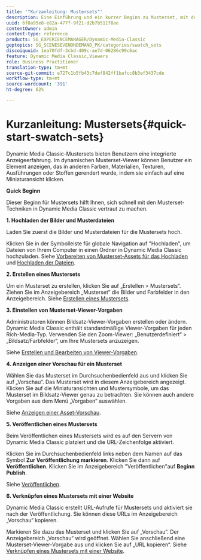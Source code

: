 ```yaml
---
title: '"Kurzanleitung: Mustersets"'
description: Eine Einführung und ein kurzer Beginn zu Musterset, mit dem Sie sich schnell und einfach einrichten können.
uuid: 6f8a95e8-e82a-477f-9f21-d2b7b511f8ae
contentOwner: admin
content-type: reference
products: SG_EXPERIENCEMANAGER/Dynamic-Media-Classic
geptopics: SG_SCENESEVENONDEMAND_PK/categories/swatch_sets
discoiquuid: 1ea70fdf-3cbd-409c-ae7d-06286c99c6ac
feature: Dynamic Media Classic,Viewers
role: Business Practitioner
translation-type: tm+mt
source-git-commit: e727c1b5fb43c7def842ff1bafcc8b3ef3437cde
workflow-type: tm+mt
source-wordcount: '391'
ht-degree: 62%

---
```



# Kurzanleitung: Mustersets{#quick-start-swatch-sets}

Dynamic Media Classic-Mustersets bieten Benutzern eine integrierte Anzeigeerfahrung. Im dynamischen Musterset-Viewer können Benutzer ein Element anzeigen, das in anderen Farben, Materialien, Texturen, Ausführungen oder Stoffen gerendert wurde, indem sie einfach auf eine Miniaturansicht klicken.

**Quick Beginn**

Dieser Beginn für Mustersets hilft Ihnen, sich schnell mit den Musterset-Techniken in Dynamic Media Classic vertraut zu machen.

**1. Hochladen der Bilder und Musterdateien**

Laden Sie zuerst die Bilder und Musterdateien für die Mustersets hoch.

Klicken Sie in der Symbolleiste für globale Navigation auf &quot;Hochladen&quot;, um Dateien von Ihrem Computer in einen Ordner in Dynamic Media Classic hochzuladen. Siehe [Vorbereiten von Musterset-Assets für das Hochladen](preparing-swatch-set-assets-upload.md#preparing-swatch-set-assets-for-upload) und [Hochladen der Dateien](uploading-files.md#uploading-your-files).

**2. Erstellen eines Mustersets**

Um ein Musterset zu erstellen, klicken Sie auf „Erstellen > Mustersets“. Ziehen Sie im Anzeigebereich „Musterset“ die Bilder und Farbfelder in den Anzeigebereich. Siehe [Erstellen eines Mustersets](creating-swatch-set.md#creating-a-swatch-set).

**3. Einstellen von Musterset-Viewer-Vorgaben**

Administratoren können Bildsatz-Viewer-Vorgaben erstellen oder ändern. Dynamic Media Classic enthält standardmäßige Viewer-Vorgaben für jeden Rich-Media-Typ. Verwenden Sie den Zoom-Viewer: „Benutzerdefiniert“ > „Bildsatz/Farbfelder“, um Ihre Mustersets anzuzeigen. 

Siehe [Erstellen und Bearbeiten von Viewer-Vorgaben](application-setup.md#adding-and-editing-viewer-presets).

**4. Anzeigen einer Vorschau für ein Musterset**

Wählen Sie das Musterset im Durchsuchenbedienfeld aus und klicken Sie auf „Vorschau“. Das Musterset wird in diesem Anzeigebereich angezeigt. Klicken Sie auf die Miniaturansichten und Mustersymbole, um das Musterset im Bildsatz-Viewer genau zu betrachten. Sie können auch andere Vorgaben aus dem Menü „Vorgaben“ auswählen. 

Siehe [Anzeigen einer Asset-Vorschau](previewing-asset.md#previewing-an-asset).

**5. Veröffentlichen eines Mustersets**

Beim Veröffentlichen eines Mustersets wird es auf den Servern von Dynamic Media Classic platziert und die URL-Zeichenfolge aktiviert.

Klicken Sie im Durchsuchenbedienfeld links neben dem Namen auf das Symbol **Zur Veröffentlichung markieren**. Klicken Sie dann auf **Veröffentlichen**. Klicken Sie im Anzeigebereich &quot;Veröffentlichen&quot;auf **Beginn Publish**.

Siehe [Veröffentlichen](publishing-files.md#publishing-files).

**6. Verknüpfen eines Mustersets mit einer Website**

Dynamic Media Classic erstellt URL-Aufrufe für Mustersets und aktiviert sie nach der Veröffentlichung. Sie können diese URLs im Anzeigebereich „Vorschau“ kopieren.

Markieren Sie dazu das Musterset und klicken Sie auf „Vorschau“. Der Anzeigebereich „Vorschau“ wird geöffnet. Wählen Sie anschließend eine Musterset-Viewer-Vorgabe aus und klicken Sie auf „URL kopieren“. Siehe [Verknüpfen eines Mustersets mit einer Website](linking-swatch-set-web-page.md#linking-a-swatch-set-to-a-web-page).
